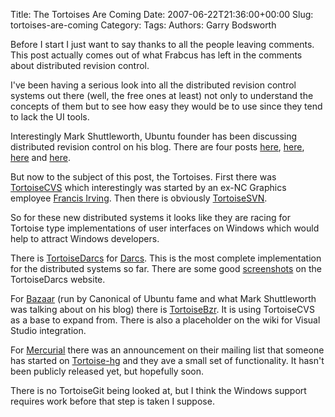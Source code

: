 Title: The Tortoises Are Coming
Date: 2007-06-22T21:36:00+00:00
Slug: tortoises-are-coming
Category: 
Tags: 
Authors: Garry Bodsworth

<a href="http://tortoisesvn.net/"></a>Before I start I just want to say thanks to all the people leaving comments.  This post actually comes out of what Frabcus has left in the comments about distributed revision control.

I've been having a serious look into all the distributed revision control systems out there (well, the free ones at least) not only to understand the concepts of them but to see how easy they would be to use since they tend to lack the UI tools.

Interestingly Mark Shuttleworth, Ubuntu founder has been discussing distributed revision control on his blog.  There are four posts <a href="http://www.markshuttleworth.com/archives/123">here</a>, <a href="http://www.markshuttleworth.com/archives/124">here</a>, <a href="http://www.markshuttleworth.com/archives/125">here</a> and <a href="http://www.markshuttleworth.com/archives/126">here</a>.

But now to the subject of this post, the Tortoises.  First there was <a href="http://www.tortoisecvs.org/">TortoiseCVS</a> which interestingly was started by an ex-NC Graphics employee <a href="http://www.flourish.org/">Francis Irving</a>.  Then there is obviously <a href="http://tortoisesvn.net/">TortoiseSVN</a>.

So for these new distributed systems it looks like they are racing for Tortoise type implementations of user interfaces on Windows which would help to attract Windows developers.

There is <a href="http://tortoisedarcs.sourceforge.net/">TortoiseDarcs</a> for <a href="http://darcs.net">Darcs</a>.  This is the most complete implementation for the distributed systems so far.  There are some good <a href="http://tortoisedarcs.sourceforge.net/screenshots/screenshots.html">screenshots</a> on the TortoiseDarcs website.

For <a href="http://bazaar-vcs.org/">Bazaar</a> (run by Canonical of Ubuntu fame and what Mark Shuttleworth was talking about on his blog) there is <a href="http://www.hl.id.au/Projects/tortoisebzr/">TortoiseBzr</a>.  It is using TortoiseCVS as a base to expand from.  There is also a placeholder on the wiki for Visual Studio integration.

For <a href="http://www.selenic.com/mercurial/wiki/">Mercurial</a> there was an announcement on their mailing list that someone has started on <a href="http://selenic.com/pipermail/mercurial/2007-April/012923.html">Tortoise-hg</a> and they ave a small set of functionality.  It hasn't been publicly released yet, but hopefully soon.

There is no TortoiseGit being looked at, but I think the Windows support requires work before that step is taken I suppose.
